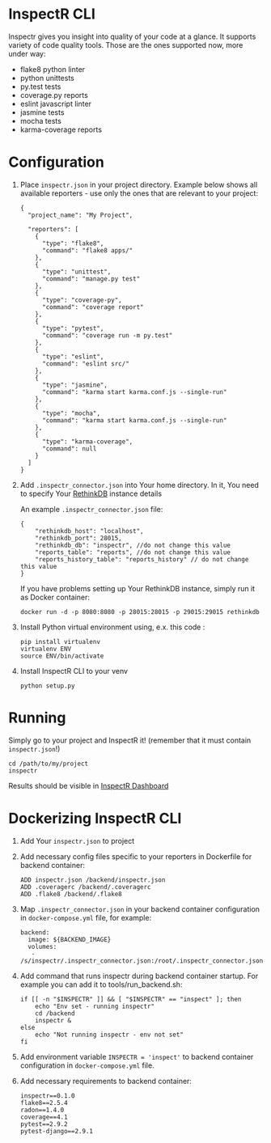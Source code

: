 # InspectR CLI

Inspectr gives you insight into quality of your code at a glance. It supports variety of
code quality tools. Those are the ones supported now, more under way:

* flake8 python linter
* python unittests
* py.test tests
* coverage.py reports
* eslint javascript linter
* jasmine tests
* mocha tests
* karma-coverage reports

# Configuration

1. Place `inspectr.json` in your project directory. Example below shows all available reporters - use only the ones that are relevant to your project:

    ```
    {
      "project_name": "My Project",
    
      "reporters": [
        {
          "type": "flake8",
          "command": "flake8 apps/"
        },
        {
          "type": "unittest",
          "command": "manage.py test"
        },
        {
          "type": "coverage-py",
          "command": "coverage report"
        },
        {
          "type": "pytest",
          "command": "coverage run -m py.test"
        },
        {
          "type": "eslint",
          "command": "eslint src/"
        },
        {
          "type": "jasmine",
          "command": "karma start karma.conf.js --single-run"
        },
        {
          "type": "mocha",
          "command": "karma start karma.conf.js --single-run"
        },
        {
          "type": "karma-coverage",
          "command": null
        }
      ]
    }
    ```

2. Add `.inspectr_connector.json` into Your home directory. In it, You need to specify Your [RethinkDB][rethink] instance details

    An example `.inspectr_connector.json` file:

    ```
    {
        "rethinkdb_host": "localhost",
        "rethinkdb_port": 28015,
        "rethinkdb_db": "inspectr", //do not change this value
        "reports_table": "reports", //do not change this value
        "reports_history_table": "reports_history" // do not change this value
    }
    ```

    If you have problems setting up Your RethinkDB instance, simply run it as Docker container: 

    ```
    docker run -d -p 8080:8080 -p 28015:28015 -p 29015:29015 rethinkdb
    ```

3. Install Python virtual environment using, e.x. this code : 

    ```
    pip install virtualenv
    virtualenv ENV
    source ENV/bin/activate
    ```

4. Install InspectR CLI to your venv 
    ```
    python setup.py
    ```

# Running

Simply go to your project and InspectR it! (remember that it must contain `inspectr.json`!)

```
cd /path/to/my/project
inspectr
```

Results should be visible in [InspectR Dashboard][dashboard]

# Dockerizing InspectR CLI

1. Add Your `inspectr.json` to project

2. Add necessary config files specific to your reporters in Dockerfile for backend container:
    ```
    ADD inspectr.json /backend/inspectr.json
    ADD .coveragerc /backend/.coveragerc
    ADD .flake8 /backend/.flake8
    ```

3. Map `.inspectr_connector.json` in your backend container configuration in `docker-compose.yml` file, for example:
    ```
    backend:
      image: ${BACKEND_IMAGE}
      volumes:
       - /s/inspectr/.inspectr_connector.json:/root/.inspectr_connector.json
    ```

4. Add command that runs inspectr during backend container startup. For example you can add it to tools/run_backend.sh:
    ```
    if [[ -n "$INSPECTR" ]] && [ "$INSPECTR" == "inspect" ]; then
        echo "Env set - running inspectr"
        cd /backend
        inspectr &
    else
        echo "Not running inspectr - env not set"
    fi
    ```
5. Add environment variable `INSPECTR = 'inspect'` to backend container configuration in `docker-compose.yml` file.

6. Add necessary requirements to backend container:
    ```
    inspectr==0.1.0
    flake8==2.5.4
    radon==1.4.0
    coverage==4.1
    pytest==2.9.2
    pytest-django==2.9.1
    ```


[rethink]:https://www.rethinkdb.com/
[dashboard]:https://git.teonite.net/inspectr/inspectr-dashboard